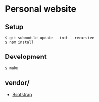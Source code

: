 # Personal website

## Setup

    $ git submodule update --init --recursive
    $ npm install

## Development

    $ make

## vendor/

  * [Bootstrap](http://twitter.github.com/bootstrap)
